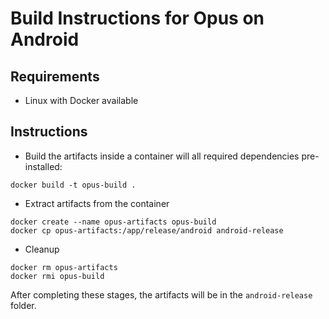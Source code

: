 # Build Instructions for Opus on Android

## Requirements

- Linux with Docker available

## Instructions

- Build the artifacts inside a container will all required dependencies pre-installed:

```
docker build -t opus-build .
```

- Extract artifacts from the container

```
docker create --name opus-artifacts opus-build
docker cp opus-artifacts:/app/release/android android-release
```

- Cleanup

```
docker rm opus-artifacts
docker rmi opus-build
```

After completing these stages, the artifacts will be in the `android-release` folder.
